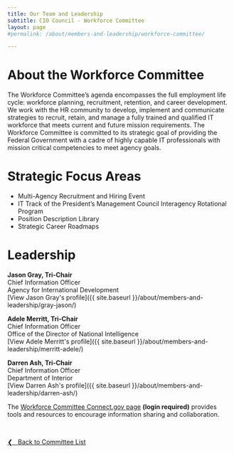 ```yaml
---
title: Our Team and Leadership
subtitle: CIO Council - Workforce Committee
layout: page
#permalink: /about/members-and-leadership/workforce-committee/

---
```

# About the Workforce Committee
The Workforce Committee’s agenda encompasses the full employment life cycle: workforce planning, recruitment, retention, and career development. We work with the HR community to develop, implement and communicate strategies to recruit, retain, and manage a fully trained and qualified IT workforce that meets current and future mission requirements. The Workforce Committee is committed to its strategic goal of providing the Federal Government with a cadre of highly capable IT professionals with mission critical competencies to meet agency goals.

# Strategic Focus Areas
* Multi-Agency Recruitment and Hiring Event
* IT Track of the President’s Management Council Interagency Rotational Program
* Position Description Library
* Strategic Career Roadmaps

# Leadership
**Jason Gray, Tri-Chair**<br/>
Chief Information Officer<br/>
Agency for International Development<br/>
[View Jason Gray's profile]({{ site.baseurl }}/about/members-and-leadership/gray-jason/)

**Adele Merritt, Tri-Chair**<br/>
Chief Information Officer<br/>
Office of the Director of National Intelligence<br/>
[View Adele Merritt's profile]({{ site.baseurl }}/about/members-and-leadership/merritt-adele/)

**Darren Ash, Tri-Chair**<br/>
Chief Information Officer<br/>
Department of Interior<br/>
[View Darren Ash's profile]({{ site.baseurl }}/about/members-and-leadership/darren-ash/)

The [Workforce Committee Connect.gov page](https://community.connect.gov/x/bQlPS) **(login required)** provides tools and resources to encourage information sharing and collaboration.

&nbsp;

<a href="{{site.baseurl}}/about/members-and-leadership/#council-committees">&#10094; &nbsp; Back to Committee List</a><br>
